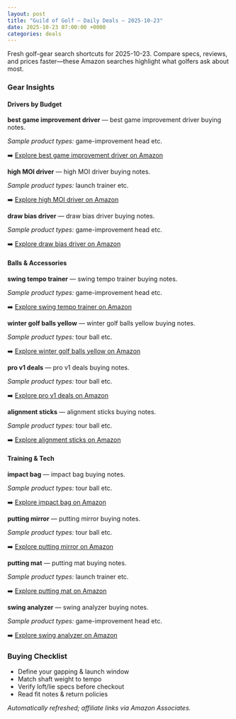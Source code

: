 ```yaml
---
layout: post
title: "Guild of Golf — Daily Deals — 2025-10-23"
date: 2025-10-23 07:00:00 +0000
categories: deals
---
```


Fresh golf-gear search shortcuts for 2025-10-23. Compare specs, reviews, and prices faster—these Amazon searches highlight what golfers ask about most.

### Gear Insights

#### Drivers by Budget

**best game improvement driver** — best game improvement driver buying notes.

_Sample product types:_ game-improvement head etc.

➡️ [Explore best game improvement driver on Amazon](https://www.amazon.com/s?k=best%20game%20improvement%20driver&tag=guildofgolfde-20)

**high MOI driver** — high MOI driver buying notes.

_Sample product types:_ launch trainer etc.

➡️ [Explore high MOI driver on Amazon](https://www.amazon.com/s?k=high%20MOI%20driver&tag=guildofgolfde-20)

**draw bias driver** — draw bias driver buying notes.

_Sample product types:_ game-improvement head etc.

➡️ [Explore draw bias driver on Amazon](https://www.amazon.com/s?k=draw%20bias%20driver&tag=guildofgolfde-20)

#### Balls & Accessories

**swing tempo trainer** — swing tempo trainer buying notes.

_Sample product types:_ game-improvement head etc.

➡️ [Explore swing tempo trainer on Amazon](https://www.amazon.com/s?k=swing%20tempo%20trainer&tag=guildofgolfde-20)

**winter golf balls yellow** — winter golf balls yellow buying notes.

_Sample product types:_ tour ball etc.

➡️ [Explore winter golf balls yellow on Amazon](https://www.amazon.com/s?k=winter%20golf%20balls%20yellow&tag=guildofgolfde-20)

**pro v1 deals** — pro v1 deals buying notes.

_Sample product types:_ tour ball etc.

➡️ [Explore pro v1 deals on Amazon](https://www.amazon.com/s?k=pro%20v1%20deals&tag=guildofgolfde-20)

**alignment sticks** — alignment sticks buying notes.

_Sample product types:_ tour ball etc.

➡️ [Explore alignment sticks on Amazon](https://www.amazon.com/s?k=alignment%20sticks&tag=guildofgolfde-20)

#### Training & Tech

**impact bag** — impact bag buying notes.

_Sample product types:_ tour ball etc.

➡️ [Explore impact bag on Amazon](https://www.amazon.com/s?k=impact%20bag&tag=guildofgolfde-20)

**putting mirror** — putting mirror buying notes.

_Sample product types:_ tour ball etc.

➡️ [Explore putting mirror on Amazon](https://www.amazon.com/s?k=putting%20mirror&tag=guildofgolfde-20)

**putting mat** — putting mat buying notes.

_Sample product types:_ launch trainer etc.

➡️ [Explore putting mat on Amazon](https://www.amazon.com/s?k=putting%20mat&tag=guildofgolfde-20)

**swing analyzer** — swing analyzer buying notes.

_Sample product types:_ game-improvement head etc.

➡️ [Explore swing analyzer on Amazon](https://www.amazon.com/s?k=swing%20analyzer&tag=guildofgolfde-20)

### Buying Checklist

- Define your gapping & launch window
- Match shaft weight to tempo
- Verify loft/lie specs before checkout
- Read fit notes & return policies

*Automatically refreshed; affiliate links via Amazon Associates.*
